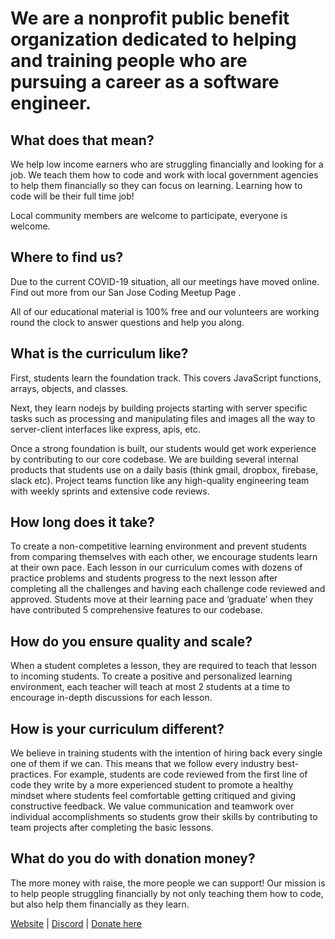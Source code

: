 # We are a nonprofit public benefit organization dedicated to helping and training people who are pursuing a career as a software engineer.

## What does that mean?
We help low income earners who are struggling financially and looking for a job. We teach them how to code and work with local government agencies to help them financially so they can focus on learning. Learning how to code will be their full time job!

Local community members are welcome to participate, everyone is welcome.

## Where to find us?
Due to the current COVID-19 situation, all our meetings have moved online. Find out more from our San Jose Coding Meetup Page .

All of our educational material is 100% free and our volunteers are working round the clock to answer questions and help you along.

## What is the curriculum like?
First, students learn the foundation track. This covers JavaScript functions, arrays, objects, and classes.

Next, they learn nodejs by building projects starting with server specific tasks such as processing and manipulating files and images all the way to server-client interfaces like express, apis, etc.

Once a strong foundation is built, our students would get work experience by contributing to our core codebase. We are building several internal products that students use on a daily basis (think gmail, dropbox, firebase, slack etc). Project teams function like any high-quality engineering team with weekly sprints and extensive code reviews.

## How long does it take?
To create a non-competitive learning environment and prevent students from comparing themselves with each other, we encourage students learn at their own pace. Each lesson in our curriculum comes with dozens of practice problems and students progress to the next lesson after completing all the challenges and having each challenge code reviewed and approved. Students move at their learning pace and ‘graduate’ when they have contributed 5 comprehensive features to our codebase.

## How do you ensure quality and scale?
When a student completes a lesson, they are required to teach that lesson to incoming students. To create a positive and personalized learning environment, each teacher will teach at most 2 students at a time to encourage in-depth discussions for each lesson.

## How is your curriculum different?
We believe in training students with the intention of hiring back every single one of them if we can. This means that we follow every industry best-practices. For example, students are code reviewed from the first line of code they write by a more experienced student to promote a healthy mindset where students feel comfortable getting critiqued and giving constructive feedback. We value communication and teamwork over individual accomplishments so students grow their skills by contributing to team projects after completing the basic lessons.

## What do you do with donation money?
The more money with raise, the more people we can support! Our mission is to help people struggling financially by not only teaching them how to code, but also help them financially as they learn.

[Website](https://garagescript.org/) | [Discord](https://discord.gg/c0d3) | [Donate here](https://secure.givelively.org/donate/garage-script)


<!--

**Here are some ideas to get you started:**

🙋‍♀️ A short introduction - what is your organization all about?
🌈 Contribution guidelines - how can the community get involved?
👩‍💻 Useful resources - where can the community find your docs? Is there anything else the community should know?
🍿 Fun facts - what does your team eat for breakfast?
🧙 Remember, you can do mighty things with the power of [Markdown](https://docs.github.com/github/writing-on-github/getting-started-with-writing-and-formatting-on-github/basic-writing-and-formatting-syntax)
-->
